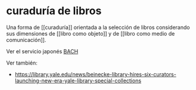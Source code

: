 # curaduría de libros
Una forma de [[curaduría]] orientada a la selección de libros considerando sus dimensiones de [[libro como objeto]] y de [[libro como medio de comunicación]].

Ver el servicio japonés [BACH](http://www.bach-inc.com/en/)

Ver también:

- https://library.yale.edu/news/beinecke-library-hires-six-curators-launching-new-era-yale-library-special-collections